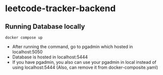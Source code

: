 # leetcode-tracker-backend


## Running Database locally

```shell
docker compose up
```
- After running the command, go to pgadmin which hosted in 
localhost:5050
- Database is hosted in localhost:5444
- If you have pgadmin, you also can use your pgadmin in local
instead of using localhost:5444 (Also, can remove it from docker-composite.yaml)